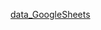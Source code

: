 [data_GoogleSheets](https://docs.google.com/spreadsheets/d/1VUSFu-Wy7NL4QKnvOS5bqocC_Njy3SuBlzDR4y5F_yg)